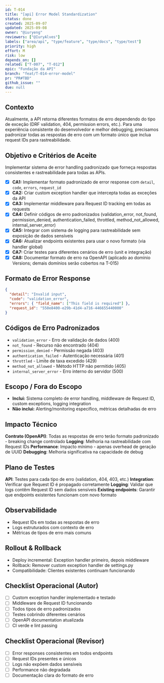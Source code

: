 ```yaml
---
id: T-014
title: "[api] Error Model Standardization"
status: done
created: 2025-09-07
updated: 2025-09-08
owner: "@iuryeng"
reviewers: ["@IuryAlves"]
labels: ["area/api", "type/feature", "type/docs", "type/test"]
priority: high
effort: M
risk: low
depends_on: []
related: ["T-007", "T-012"]
epic: "Fundação da API"
branch: "feat/T-014-error-model"
pr: "PR#TBD"
github_issue: ""
due: null
---
```


## Contexto
Atualmente, a API retorna diferentes formatos de erro dependendo do tipo de exceção (DRF validation, 404, permission errors, etc.). Para uma experiência consistente do desenvolvedor e melhor debugging, precisamos padronizar todas as respostas de erro com um formato único que inclua request IDs para rastreabilidade.

## Objetivo e Critérios de Aceite
Implementar sistema de error handling padronizado que forneça respostas consistentes e rastreabilidade para todas as APIs.

- [x] **CA1:** Implementar formato padronizado de error response com `detail`, `code`, `errors`, `request_id`
- [x] **CA2:** Criar custom exception handler que intercepta todas as exceções da API
- [x] **CA3:** Implementar middleware para Request ID tracking em todas as requests
- [x] **CA4:** Definir códigos de erro padronizados (validation_error, not_found, permission_denied, authentication_failed, throttled, method_not_allowed, internal_server_error)
- [x] **CA5:** Integrar com sistema de logging para rastreabilidade sem exposição de dados sensíveis
- [x] **CA6:** Atualizar endpoints existentes para usar o novo formato (via handler global)
- [x] **CA7:** Criar testes para diferentes cenários de erro (unit e integração)
- [x] **CA8:** Documentar formato de erro na OpenAPI (aplicado ao domínio Versions; demais domínios serão cobertos na T-015)

## Formato de Error Response
```json
{
  "detail": "Invalid input",
  "code": "validation_error",
  "errors": { "field_name": ["This field is required"] },
  "request_id": "550e8400-e29b-41d4-a716-446655440000"
}
```

## Códigos de Erro Padronizados
- `validation_error` - Erro de validação de dados (400)
- `not_found` - Recurso não encontrado (404)
- `permission_denied` - Permissão negada (403)
- `authentication_failed` - Autenticação necessária (401)
- `throttled` - Limite de taxa excedido (429)
- `method_not_allowed` - Método HTTP não permitido (405)
- `internal_server_error` - Erro interno do servidor (500)

## Escopo / Fora do Escopo
- **Inclui:** Sistema completo de error handling, middleware de Request ID, custom exceptions, logging integration
- **Não inclui:** Alerting/monitoring específico, métricas detalhadas de erro

## Impacto Técnico
**Contrato (OpenAPI)**: Todas as respostas de erro terão formato padronizado - breaking change controlado
**Logging**: Melhoria na rastreabilidade com Request IDs
**Performance**: Impacto mínimo - apenas overhead de geração de UUID
**Debugging**: Melhoria significativa na capacidade de debug

## Plano de Testes
**API**: Testes para cada tipo de erro (validation, 404, 403, etc.)
**Integration**: Verificar que Request ID é propagado corretamente
**Logging**: Validar que logs contêm Request ID sem dados sensíveis
**Existing endpoints**: Garantir que endpoints existentes funcionam com novo formato

## Observabilidade
- Request IDs em todas as respostas de erro
- Logs estruturados com contexto de erro
- Métricas de tipos de erro mais comuns

## Rollout & Rollback
- Deploy incremental: Exception handler primeiro, depois middleware
- Rollback: Remover custom exception handler de settings.py
- Compatibilidade: Clientes existentes continuam funcionando

## Checklist Operacional (Autor)
- [ ] Custom exception handler implementado e testado
- [ ] Middleware de Request ID funcionando
- [ ] Todos tipos de erro padronizados
- [ ] Testes cobrindo diferentes cenários
- [ ] OpenAPI documentation atualizada
- [ ] CI verde e lint passing

## Checklist Operacional (Revisor)
- [ ] Error responses consistentes em todos endpoints
- [ ] Request IDs presentes e únicos
- [ ] Logs não expõem dados sensíveis
- [ ] Performance não degradada
- [ ] Documentação clara do formato de erro
